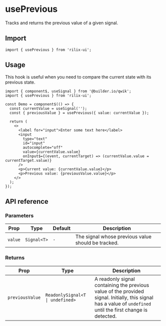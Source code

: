 # usePrevious

Tracks and returns the previous value of a given signal.

## Import

```tsx
import { usePrevious } from 'rilix-ui';
```

## Usage

This hook is useful when you need to compare the current state with its previous state.

```tsx
import { component$, useSignal } from '@builder.io/qwik';
import { usePrevious } from 'rilix-ui';

const Demo = component$(() => {
  const currentValue = useSignal('');
  const { previousValue } = usePrevious({ value: currentValue });

  return (
    <>
      <label for="input">Enter some text here</label>
      <input
        type="text"
        id="input"
        autocomplete="off"
        value={currentValue.value}
        onInput$={(event, currentTarget) => (currentValue.value = currentTarget.value)}
      />
      <p>Current value: {currentValue.value}</p>
      <p>Previous value: {previousValue.value}</p>
    </>
  );
});
```

## API reference

### Parameters

| Prop    | Type        | Default | Description                                        |
| ------- | ----------- | ------- | -------------------------------------------------- |
| `value` | `Signal<T>` | `-`     | The signal whose previous value should be tracked. |

### Returns

| Prop            | Type                             | Description                                                                                                                                                   |
| --------------- | -------------------------------- | ------------------------------------------------------------------------------------------------------------------------------------------------------------- |
| `previousValue` | `ReadonlySignal<T \| undefined>` | A readonly signal containing the previous value of the provided signal. Initially, this signal has a value of `undefined` until the first change is detected. |
